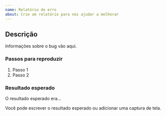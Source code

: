 ```yaml
---
name: Relatório de erro
about: Crie um relatório para nos ajudar a melhorar
---
```


<!-- Pesquise os problemas existentes para evitar a criação de duplicatas. -->

## Descrição

Informações sobre o bug vão aqui.

### Passos para reproduzir

1. Passo 1
2. Passo 2

### Resultado esperado

O resultado esperado era...

Você pode escrever o resultado esperado ou adicionar uma captura de tela.
